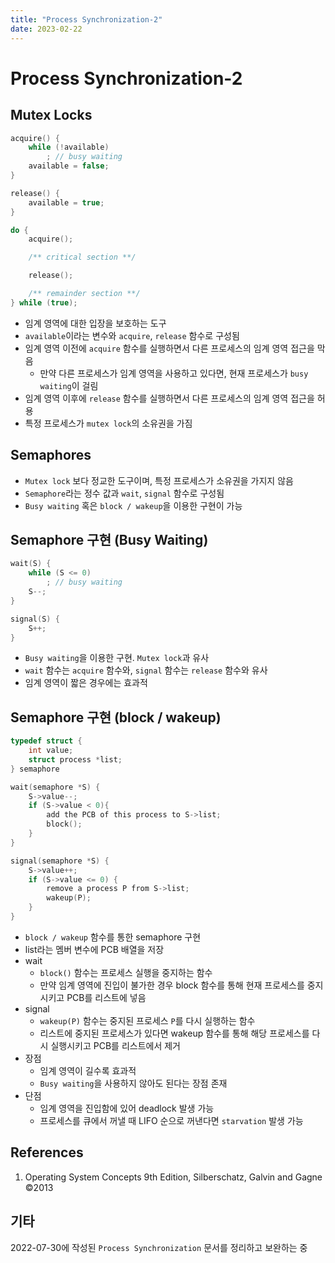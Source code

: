 ```yaml
---
title: "Process Synchronization-2"
date: 2023-02-22
---
```


# Process Synchronization-2

## Mutex Locks

```C
acquire() {
	while (!available)
		; // busy waiting
	available = false;
}

release() {
	available = true;
}
```

```C
do {
	acquire();

    /** critical section **/

    release();

    /** remainder section **/
} while (true);
```

- 임계 영역에 대한 입장을 보호하는 도구
- `available`이라는 변수와 `acquire`, `release` 함수로 구성됨
- 임계 영역 이전에 `acquire` 함수를 실행하면서 다른 프로세스의 임계 영역 접근을 막음
  - 만약 다른 프로세스가 임계 영역을 사용하고 있다면, 현재 프로세스가 `busy waiting`이 걸림
- 임계 영역 이후에 `release` 함수를 실행하면서 다른 프로세스의 임계 영역 접근을 허용
- 특정 프로세스가 `mutex lock`의 소유권을 가짐

## Semaphores

- `Mutex lock` 보다 정교한 도구이며, 특정 프로세스가 소유권을 가지지 않음
- `Semaphore`라는 정수 값과 `wait`, `signal` 함수로 구성됨
- `Busy waiting` 혹은 `block / wakeup`을 이용한 구현이 가능

## Semaphore 구현 (Busy Waiting)

```c
wait(S) {
	while (S <= 0)
		; // busy waiting
	S--;
}

signal(S) {
	S++;
}

```

- `Busy waiting`을 이용한 구현. `Mutex lock`과 유사
- `wait` 함수는 `acquire` 함수와, `signal` 함수는 `release` 함수와 유사
- 임계 영역이 짧은 경우에는 효과적

## Semaphore 구현 (block / wakeup)

```c
typedef struct {
	int value;
	struct process *list;
} semaphore

wait(semaphore *S) {
	S->value--;
    if (S->value < 0){
    	add the PCB of this process to S->list;
        block();
    }
}

signal(semaphore *S) {
	S->value++;
	if (S->value <= 0) {
    	remove a process P from S->list;
		wakeup(P);
	}
}
```

- `block / wakeup` 함수를 통한 semaphore 구현
- list라는 멤버 변수에 PCB 배열을 저장
- wait
  - `block()` 함수는 프로세스 실행을 중지하는 함수
  - 만약 임계 영역에 진입이 불가한 경우 block 함수를 통해 현재 프로세스를 중지시키고 PCB를 리스트에 넣음
- signal
  - `wakeup(P)` 함수는 중지된 프로세스 `P`를 다시 실행하는 함수
  - 리스트에 중지된 프로세스가 있다면 wakeup 함수를 통해 해당 프로세스를 다시 실행시키고 PCB를 리스트에서 제거
- 장점
  - 임계 영역이 길수록 효과적
  - `Busy waiting`을 사용하지 않아도 된다는 장점 존재
- 단점
  - 임계 영역을 진입함에 있어 deadlock 발생 가능
  - 프로세스를 큐에서 꺼낼 때 LIFO 순으로 꺼낸다면 `starvation` 발생 가능

## References

1. Operating System Concepts 9th Edition, Silberschatz, Galvin and Gagne ©2013

## 기타

2022-07-30에 작성된 `Process Synchronization` 문서를 정리하고 보완하는 중
